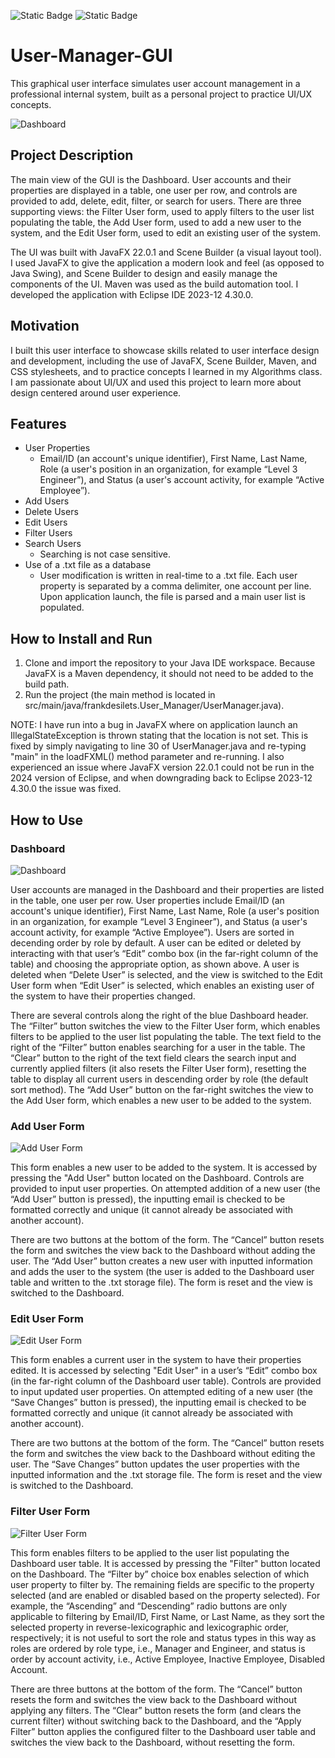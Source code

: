 ![Static Badge](https://img.shields.io/badge/License-MIT-blue) ![Static Badge](https://img.shields.io/badge/JavaFX_22.0.1-629dcf)

# User-Manager-GUI
This graphical user interface simulates user account management in a professional internal system, built as a personal project to practice UI/UX concepts.

![Dashboard](assets/dashboard.png)


## Project Description
The main view of the GUI is the Dashboard. User accounts and their properties are displayed in a table, one user per row, and controls are provided to add, delete, edit, filter, or search for users. 
There are three supporting views: the Filter User form, used to apply filters to the user list populating the table, the Add User form, used to add a new user to the system, and the Edit User form, used to edit an existing user of the system. 

The UI was built with JavaFX 22.0.1 and Scene Builder (a visual layout tool). I used JavaFX to give the application a modern look and feel (as opposed to Java Swing), and Scene Builder to design and easily manage the components of the UI. Maven was used as the build automation tool. I developed the application with Eclipse IDE 2023-12 4.30.0.

## Motivation
I built this user interface to showcase skills related to user interface design and development, including the use of JavaFX, Scene Builder, Maven, and CSS stylesheets, and to practice concepts I learned in my Algorithms class. I am passionate about UI/UX and used this project to learn more about design centered around user experience. 

## Features
-	User Properties
    - Email/ID (an account's unique identifier), First Name, Last Name, Role (a user's position in an organization, for example “Level 3 Engineer”), and Status (a user's account activity, for example “Active Employee”).
-	Add Users
-	Delete Users
-	Edit Users
-	Filter Users
-	Search Users
    - Searching is not case sensitive.
-	Use of a .txt file as a database
    - User modification is written in real-time to a .txt file. Each user property is separated by a comma delimiter, one account per line. Upon application launch, the file is parsed and a main user list is populated.


## How to Install and Run

1. Clone and import the repository to your Java IDE workspace. Because JavaFX is a Maven dependency, it should not need to be added to the build path.
3. Run the project (the main method is located in src/main/java/frankdesilets.User_Manager/UserManager.java).

NOTE: I have run into a bug in JavaFX where on application launch an IllegalStateException is thrown stating that the location is not set. This is fixed by simply navigating to line 30 of UserManager.java and re-typing "main" in the loadFXML() method parameter and re-running. I also experienced an issue where JavaFX version 22.0.1 could not be run in the 2024 version of Eclipse, and when downgrading back to Eclipse 2023-12 4.30.0 the issue was fixed.

## How to Use

### Dashboard
![Dashboard](assets/dashboard.png)

User accounts are managed in the Dashboard and their properties are listed in the table, one user per row. User properties include Email/ID (an account's unique identifier), First Name, Last Name, Role (a user's position in an organization, for example “Level 3 Engineer”), and Status (a user's account activity, for example “Active Employee”). Users are sorted in decending order by role by default.
A user can be edited or deleted by interacting with that user’s “Edit” combo box (in the far-right column of the table) and choosing the appropriate option, as shown above. A user is deleted when “Delete User” is selected, and the view is switched to the Edit User form when “Edit User” is selected, which enables an existing user of the system to have their properties changed.

There are several controls along the right of the blue Dashboard header. The “Filter” button switches the view to the Filter User form, which enables filters to be applied to the user list populating the table. The text field to the right of the “Filter” button enables searching for a user in the table. The “Clear” button to the right of the text field clears the search input and currently applied filters (it also resets the Filter User form), resetting the table to display all current users in descending order by role (the default sort method). The “Add User” button on the far-right switches the view to the Add User form, which enables a new user to be added to the system.


### Add User Form
![Add User Form](assets/adduserform.png)

This form enables a new user to be added to the system. It is accessed by pressing the "Add User" button located on the Dashboard. Controls are provided to input user properties. On attempted addition of a new user (the “Add User” button is pressed), the inputting email is checked to be formatted correctly and unique (it cannot already be associated with another account).

There are two buttons at the bottom of the form. The “Cancel” button resets the form and switches the view back to the Dashboard without adding the user. The “Add User” button creates a new user with inputted information and adds the user to the system (the user is added to the Dashboard user table and written to the .txt storage file). The form is reset and the view is switched to the Dashboard. 


### Edit User Form
![Edit User Form](assets/edituserform.png)

This form enables a current user in the system to have their properties edited. It is accessed by selecting "Edit User" in a user’s “Edit” combo box (in the far-right column of the Dashboard user table). Controls are provided to input updated user properties. On attempted editing of a new user (the “Save Changes” button is pressed), the inputting email is checked to be formatted correctly and unique (it cannot already be associated with another account).

There are two buttons at the bottom of the form. The “Cancel” button resets the form and switches the view back to the Dashboard without editing the user. The “Save Changes” button updates the user properties with the inputted information and the .txt storage file. The form is reset and the view is switched to the Dashboard. 


### Filter User Form
![Filter User Form](assets/filteruserform.png)

This form enables filters to be applied to the user list populating the Dashboard user table. It is accessed by pressing the "Filter" button located on the Dashboard. The “Filter by” choice box enables selection of which user property to filter by. The remaining fields are specific to the property selected (and are enabled or disabled based on the property selected). For example, the “Ascending” and “Descending” radio buttons are only applicable to filtering by Email/ID, First Name, or Last Name, as they sort the selected property in reverse-lexicographic and lexicographic order, respectively; it is not useful to sort the role and status types in this way as roles are ordered by role type, i.e., Manager and Engineer, and status is order by account activity, i.e., Active Employee, Inactive Employee, Disabled Account.

There are three buttons at the bottom of the form. The “Cancel” button resets the form and switches the view back to the Dashboard without applying any filters. The “Clear” button resets the form (and clears the current filter) without switching back to the Dashboard, and the “Apply Filter” button applies the configured filter to the Dashboard user table and switches the view back to the Dashboard, without resetting the form.
